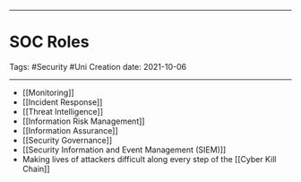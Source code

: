 -----------------------------------------------
# SOC Roles
Tags:  #Security #Uni 
Creation date: 2021-10-06

-----------------------------------------------


-	[[Monitoring]]
-	[[Incident Response]]
-	[[Threat Intelligence]]
-	[[Information Risk Management]]
-	[[Information Assurance]]
-	[[Security Governance]]
-	[[Security Information and Event Management (SIEM)]]
-	Making lives of attackers difficult along every step of the [[Cyber Kill Chain]]